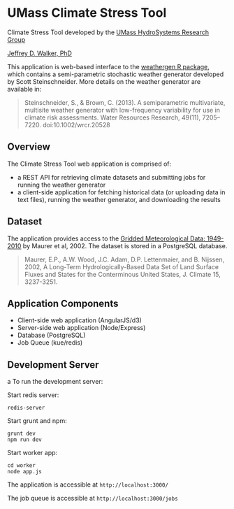 UMass Climate Stress Tool
=========================

Climate Stress Tool developed by the [UMass HydroSystems Research Group](http://cee.umass.edu/cee/hydrosystems)

[Jeffrey D. Walker, PhD](http://walkerjeff.com)

This application is web-based interface to the [weathergen R package](http://walkerjeffd.github.io/weathergen), which contains a semi-parametric stochastic weather generator developed by Scott Steinschneider. More details on the weather generator are available in:

> Steinschneider, S., & Brown, C. (2013). A semiparametric multivariate, multisite weather generator with low-frequency variability for use in climate risk assessments. Water Resources Research, 49(11), 7205–7220. doi:10.1002/wrcr.20528

## Overview

The Climate Stress Tool web application is comprised of:

- a REST API for retrieving climate datasets and submitting jobs for running the weather generator
- a client-side application for fetching historical data (or uploading data in text files), running the weather generator, and downloading the results

## Dataset

The application provides access to the [Gridded Meteorological Data: 1949-2010](http://www.engr.scu.edu/~emaurer/gridded_obs/index_gridded_obs.html) by Maurer et al, 2002. The dataset is stored in a PostgreSQL database.

> Maurer, E.P., A.W. Wood, J.C. Adam, D.P. Lettenmaier, and B. Nijssen, 2002, A Long-Term Hydrologically-Based Data Set of Land Surface Fluxes and States for the Conterminous United States, J. Climate 15, 3237-3251.

## Application Components

- Client-side web application (AngularJS/d3)
- Server-side web application (Node/Express)
- Database (PostgreSQL)
- Job Queue (kue/redis)

## Development Server
a
To run the development server:

Start redis server:
```
redis-server
```

Start grunt and npm:
```
grunt dev
npm run dev
```

Start worker app:
```
cd worker
node app.js
```

The application is accessible at `http://localhost:3000/`

The job queue is accessible at `http://localhost:3000/jobs`
